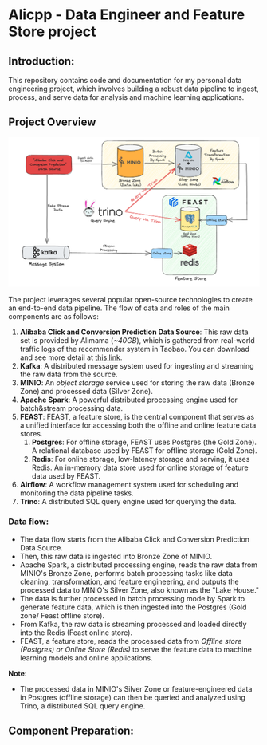 # Alicpp - Data Engineer and Feature Store project
## Introduction:

This repository contains code and documentation for my personal data engineering project, which involves building a robust data pipeline to ingest, process, and serve data for analysis and machine learning applications.

## Project Overview
![](assets/overviewPipeline.png)

The project leverages several popular open-source technologies to create an end-to-end data pipeline. The flow of data and roles of the main components are as follows:

1. **Alibaba Click and Conversion Prediction Data Source**: This raw data set is provided by Alimama (*~40GB*), which is gathered from real-world traffic logs of the recommender system in Taobao.  You can download and see more detail at [this link](https://tianchi.aliyun.com/dataset/408). 
2. **Kafka**: A distributed message system used for ingesting and streaming the raw data from the source.
3. **MINIO**: An *object storage* service used for storing the raw data (Bronze Zone) and processed data (Silver Zone).
4. **Apache Spark**: A powerful distributed processing engine used for batch&stream processing data.
5. **FEAST**: FEAST, a feature store, is the central component that serves as a unified interface for accessing both the offline and online feature data stores. 
	1. **Postgres**: For offline storage, FEAST uses Postgres (the Gold Zone). A relational database used by FEAST for offline storage (Gold Zone).
	2. **Redis**: For online storage, low-latency storage and serving, it uses Redis. An in-memory data store used for online storage of feature data used by FEAST.
6. **Airflow**: A workflow management system used for scheduling and monitoring the data pipeline tasks.
7. **Trino**: A distributed SQL query engine used for querying the data.

### Data flow:
- The data flow starts from the Alibaba Click and Conversion Prediction Data Source. 
- Then, this raw data is ingested into Bronze Zone of MINIO. 
- Apache Spark, a distributed processing engine, reads the raw data from MINIO's Bronze Zone, performs batch processing tasks like data cleaning, transformation, and feature engineering, and outputs the processed data to MINIO's Silver Zone, also known as the "Lake House."
- The data is further processed in batch processing mode by Spark to generate feature data, which is then ingested into the Postgres (Gold zone/ Feast offline store).
- From Kafka, the raw data is streaming processed and loaded directly into the Redis (Feast online store). 
- FEAST, a feature store, reads the processed data from *Offline store (Postgres) or Online Store (Redis)* to serve the feature data to machine learning models and online applications.

**Note:** 
- The processed data in MINIO's Silver Zone or feature-engineered data in Postgres (offline storage) can then be queried and analyzed using Trino, a distributed SQL query engine.

## Component Preparation: